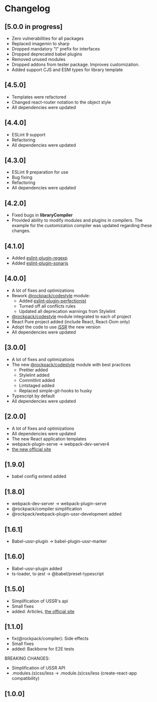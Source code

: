 # Changelog

## [5.0.0 in progress]

- Zero vulnerabilities for all packages
- Replaced imagemin to sharp
- Dropped mandatory "I" prefix for interfaces
- Dropped deprecated babel plugins
- Removed unused modules
- Dropped addons from tester package. Improves customization.
- Added support CJS and ESM types for library template

## [4.5.0]

- Templates were refactored
- Changed react-router notation to the object style
- All dependencies were updated

## [4.4.0]

- ESLint 9 support
- Refactoring
- All dependencies were updated

## [4.3.0]

- ESLint 9 preparation for use
- Bug fixing
- Refactoring
- All dependencies were updated

## [4.2.0]

- Fixed bugs in **libraryCompiler**
- Provided ability to modify modules and plugins in compilers. The example for the customization compiler was updated
  regarding these changes.

## [4.1.0]

- Added [eslint-plugin-regexp](https://github.com/ota-meshi/eslint-plugin-regexp)
- Added [eslint-plugin-sonarjs](https://github.com/SonarSource/eslint-plugin-sonarjs)

## [4.0.0]

- A lot of fixes and optimizations
- Rework [@rockpack/codestyle](https://github.com/AlexSergey/rockpack/tree/master/packages/codestyle) module:
  - Added [eslint-plugin-perfectionist](https://github.com/azat-io/eslint-plugin-perfectionist)
  - Turned off all conflicts rules
  - Updated all deprecation warnings from Stylelint
- [@rockpack/codestyle](https://github.com/AlexSergey/rockpack/tree/master/packages/codestyle) module integrated to each of project
- React Pure project added (include React, React-Dom only)
- Adopt the code to use [iSSR](https://github.com/AlexSergey/issr) the new version
- All dependencies were updated

## [3.0.0]

- A lot of fixes and optimizations
- The new [@rockpack/codestyle](https://github.com/AlexSergey/rockpack/tree/master/packages/codestyle) module with best practices
   - Prettier added
   - Stylelint added
   - Commitlint added
   - Lintstaged added
   - Replaced simple-git-hooks to husky
- Typescript by default
- All dependencies were updated

## [2.0.0]

- A lot of fixes and optimizations
- All dependencies were updated
- The new React application templates
- webpack-plugin-serve -> webpack-dev-server4
- [the new official site](https://alexsergey.github.io/rockpack/)

## [1.9.0]

- babel config extend added

## [1.8.0]

- webpack-dev-server -> webpack-plugin-serve
- @rockpack/compiler simplification
- @rockpack/webpack-plugin-ussr-development added

## [1.6.1]

- Babel-ussr-plugin -> babel-plugin-ussr-marker

## [1.6.0]

- Babel-ussr-plugin added
- ts-loader, ts-jest -> @babel/preset-typescript

## [1.5.0]

- Simplification of USSR's api
- Small fixes
- added: Articles, [the official site](http://rockpack.io/)

## [1.1.0]

- fix(@rockpack/compiler): Side effects
- Small fixes
- added: Backbone for E2E tests

BREAKING CHANGES:

- Simplification of USSR API
- .modules.(s)css/less -> .module.(s)css/less (create-react-app compatibility)

## [1.0.0]
